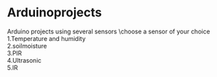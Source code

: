 # Arduinoprojects
Arduino projects using several sensors 
\choose a sensor of your choice\
1.Temperature and humidity\
2.soilmoisture\
3.PIR\
4.Ultrasonic\
5.IR

